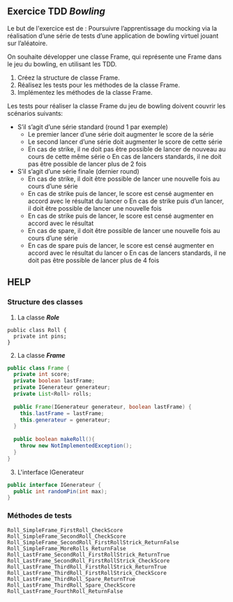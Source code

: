 ## Exercice TDD ***Bowling***

Le but de l'exercice est de :
Poursuivre l’apprentissage du mocking via la réalisation d’une série de tests d’une application de bowling virtuel jouant sur l’aléatoire.

On souhaite développer une classe Frame, qui représente une Frame dans le jeu du bowling, en utilisant les TDD.

1. Créez la structure de classe Frame.
2. Réalisez les tests pour les méthodes de la classe Frame.
3. Implémentez les méthodes de la classe Frame.

Les tests pour réaliser la classe Frame du jeu de bowling doivent couvrir les scénarios suivants:
- S’il s’agit d’une série standard (round 1 par exemple)
    - Le premier lancer d’une série doit augmenter le score de la série
    - Le second lancer d’une série doit augmenter le score de cette série
    - En cas de strike, il ne doit pas être possible de lancer de nouveau au cours de cette même série o En cas de lancers standards, il ne doit pas être possible de lancer plus de 2 fois
- S’il s’agit d’une série finale (dernier round)
    - En cas de strike, il doit être possible de lancer une nouvelle fois au cours d’une série
    - En cas de strike puis de lancer, le score est censé augmenter en accord avec le résultat du lancer o En cas de strike puis d’un lancer, il doit être possible de lancer une nouvelle fois
    - En cas de strike puis de lancer, le score est censé augmenter en accord avec le résultat
    - En cas de spare, il doit être possible de lancer une nouvelle fois au cours d’une série
    - En cas de spare puis de lancer, le score est censé augmenter en accord avec le résultat du lancer o En cas de lancers standards, il ne doit pas être possible de lancer plus de 4 fois



## HELP

### Structure des classes
1. La classe ***Role***
```
public class Roll {
  private int pins;
}
```
2. La classe ***Frame***
```java
public class Frame {
  private int score;
  private boolean lastFrame;
  private IGenerateur generateur;
  private List<Roll> rolls;
  
  public Frame(IGenerateur generateur, boolean lastFrame) {
    this.lastFrame = lastFrame;
    this.generateur = generateur;
  }
  
  public boolean makeRoll(){
    throw new NotImplementedException();
  }
}
```
3. L'interface IGenerateur

```java
public interface IGenerateur {
  public int randomPin(int max);
}
```

### Méthodes de tests
```
Roll_SimpleFrame_FirstRoll_CheckScore
Roll_SimpleFrame_SecondRoll_CheckScore
Roll_SimpleFrame_SecondRoll_FirstRollStrick_ReturnFalse
Roll_SimpleFrame_MoreRolls_ReturnFalse
Roll_LastFrame_SecondRoll_FirstRollStrick_ReturnTrue
Roll_LastFrame_SecondRoll_FirstRollStrick_CheckScore
Roll_LastFrame_ThirdRoll_FirstRollStrick_ReturnTrue
Roll_LastFrame_ThirdRoll_FirstRollStrick_CheckScore
Roll_LastFrame_ThirdRoll_Spare_ReturnTrue
Roll_LastFrame_ThirdRoll_Spare_CheckScore
Roll_LastFrame_FourthRoll_ReturnFalse
```